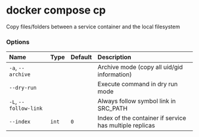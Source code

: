 # docker compose cp

<!---MARKER_GEN_START-->
Copy files/folders between a service container and the local filesystem

### Options

| Name                  | Type  | Default | Description                                             |
|:----------------------|:------|:--------|:--------------------------------------------------------|
| `-a`, `--archive`     |       |         | Archive mode (copy all uid/gid information)             |
| `--dry-run`           |       |         | Execute command in dry run mode                         |
| `-L`, `--follow-link` |       |         | Always follow symbol link in SRC_PATH                   |
| `--index`             | `int` | `0`     | Index of the container if service has multiple replicas |


<!---MARKER_GEN_END-->

